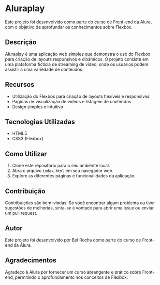 # Aluraplay

Este projeto foi desenvolvido como parte do curso de Front-end da Alura, com o objetivo de aprofundar os conhecimentos sobre Flexbox.

## Descrição

Aluraplay é uma aplicação web simples que demonstra o uso do Flexbox para criação de layouts responsivos e dinâmicos. O projeto consiste em uma plataforma fictícia de streaming de vídeo, onde os usuários podem assistir a uma variedade de conteúdos.

## Recursos

- Utilização do Flexbox para criação de layouts flexíveis e responsivos
- Páginas de visualização de vídeos e listagem de conteúdos
- Design simples e intuitivo

## Tecnologias Utilizadas

- HTML5
- CSS3 (Flexbox)

## Como Utilizar

1. Clone este repositório para o seu ambiente local.
2. Abra o arquivo `index.html` em seu navegador web.
3. Explore as diferentes páginas e funcionalidades da aplicação.

## Contribuição

Contribuições são bem-vindas! Se você encontrar algum problema ou tiver sugestões de melhorias, sinta-se à vontade para abrir uma issue ou enviar um pull request.

## Autor

Este projeto foi desenvolvido por Bel Rocha como parte do curso de Front-end da Alura.

## Agradecimentos

Agradeço à Alura por fornecer um curso abrangente e prático sobre Front-end, permitindo o aprofundamento nos conceitos de Flexbox.

